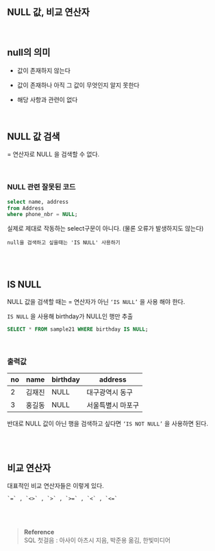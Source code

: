 ## NULL 값, 비교 연산자

<br/>

## null의 의미

- 값이 존재하지 않는다

- 값이 존재하나 아직 그 값이 무엇인지 알지 못한다
- 해당 사항과 관련이 없다


<br/>

## NULL 값 검색

= 연산자로 NULL 을 검색할 수 없다.


<br/>


### NULL 관련 잘못된 코드

```sql
select name, address
from Address
where phone_nbr = NULL;
```

실제로 제대로 작동하는 select구문이 아니다. (물론 오류가 발생하지도 않는다)


`null을 검색하고 싶을때는 'IS NULL' 사용하기`

<br/><br/>

## IS NULL

NULL 값을 검색할 때는 = 연산자가 아닌 `‘IS NULL’` 을 사용 해야 한다.

`IS NULL` 을 사용해 birthday가 NULL인 행만 추출

```sql
SELECT * FROM sample21 WHERE birthday IS NULL;
```

<br/>

### 출력값

| no | name | birthday | address |
| --- | --- | --- | --- |
| 2 | 김재진 | NULL | 대구광역시 동구 |
| 3 | 홍길동 | NULL | 서울특별시 마포구 |

반대로 NULL 값이 아닌 행을 검색하고 싶다면 `‘IS NOT NULL’` 을 사용하면 된다.

<br/><br/>

## 비교 연산자

대표적인 비교 연산자들은 이렇게 있다.

```
`=` , `<>` , `>` , `>=` , `<` , `<=`
```

<br/><br/>

>**Reference** <br/> SQL 첫걸음 : 아사이 아츠시 지음, 박준용 옮김, 한빛미디어

